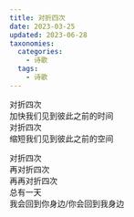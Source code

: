 ```yaml
---
title: 对折四次
date: 2023-03-25
updated: 2023-06-28
taxonomies:
  categories:
    - 诗歌
  tags:
    - 诗歌
---
```


对折四次  
加快我们见到彼此之前的时间  
对折四次  
缩短我们见到彼此之前的空间  

对折四次  
再对折四次  
再再对折四次  
总有一天  
我会回到你身边/你会回到我身边  
